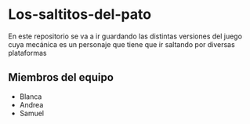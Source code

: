 # Los-saltitos-del-pato
En este repositorio se va a ir guardando las distintas versiones del juego cuya mecánica es un personaje que tiene que ir saltando por diversas plataformas

## Miembros del equipo

 - Blanca
 - Andrea
 - Samuel

